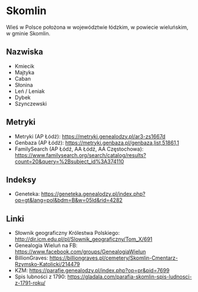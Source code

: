 # Skomlin
Wieś w Polsce położona w województwie łódzkim, w powiecie wieluńskim, w gminie Skomlin.

## Nazwiska
+ Kmiecik
+ Majtyka
+ Caban
+ Słonina
+ Leń / Leniak
+ Dybek
+ Szynczewski

## Metryki
+ Metryki (AP Łódź): https://metryki.genealodzy.pl/ar3-zs1667d
+ Genbaza (AP Łódź): https://metryki.genbaza.pl/genbaza,list,51861,1
+ FamilySearch (AP Łódź, AA Łódź, AA Częstochowa): https://www.familysearch.org/search/catalog/results?count=20&query=%2Bsubject_id%3A374110

## Indeksy
+ Geneteka: https://geneteka.genealodzy.pl/index.php?op=gt&lang=pol&bdm=B&w=05ld&rid=4282

## Linki
+ Słownik geograficzny Królestwa Polskiego: http://dir.icm.edu.pl/pl/Slownik_geograficzny/Tom_X/691
+ Genealogia Wieluń na FB: https://www.facebook.com/groups/GenealogiaWielun
+ BillionGraves: https://billiongraves.pl/cemetery/Skomlin-Cmentarz-Rzymsko-Katolicki/214479 
+ KZM: https://parafie.genealodzy.pl/index.php?op=pr&pid=7699
+ Spis lubności z 1790: https://gladala.com/parafia-skomlin-spis-ludnosci-z-1791-roku/